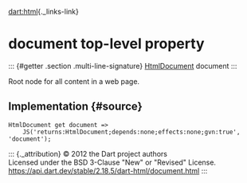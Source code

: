 [dart:html](../dart-html/dart-html-library){._links-link}

document top-level property
===========================

::: {#getter .section .multi-line-signature}
[HtmlDocument](htmldocument-class) document
:::

Root node for all content in a web page.

Implementation {#source}
--------------

``` {.language-dart data-language="dart"}
HtmlDocument get document =>
    JS('returns:HtmlDocument;depends:none;effects:none;gvn:true', 'document');
```

::: {._attribution}
© 2012 the Dart project authors\
Licensed under the BSD 3-Clause \"New\" or \"Revised\" License.\
<https://api.dart.dev/stable/2.18.5/dart-html/document.html>
:::
